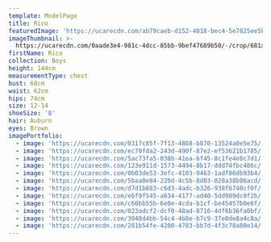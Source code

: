 ```yaml
---
template: ModelPage
title: Rico
featuredImage: 'https://ucarecdn.com/ab79caeb-d152-4018-bec4-5e7825ee5b9f/'
imageThumbnail: >-
  https://ucarecdn.com/0aade3e4-981c-4dcc-85bb-9bef47689b50/-/crop/681x937/153,343/-/preview/
firstName: Rico
collection: Boys
height: 144cm
measurementType: chest
bust: 68cm
waist: 62cm
hips: 74cm
size: 12-14
shoeSize: '8'
hair: Auburn
eyes: Brown
imagePortfolio:
  - image: 'https://ucarecdn.com/0317c85f-7f13-4868-b870-13524a0e5e75/'
  - image: 'https://ucarecdn.com/ec70fda2-243d-490f-87e2-ef53621b1785/'
  - image: 'https://ucarecdn.com/5ac73fa5-038b-41ea-bf45-8c1fe4e8c7d1/'
  - image: 'https://ucarecdn.com/123e911d-1573-4494-8b17-ddd74fbc486c/'
  - image: 'https://ucarecdn.com/0b03de53-3efc-4103-9463-1adf86db93b4/'
  - image: 'https://ucarecdn.com/5baa0e84-220d-4c5b-8d03-028a38b06acd/'
  - image: 'https://ucarecdn.com/d7d1b883-c6d3-4adc-b326-938f6740cf0f/'
  - image: 'https://ucarecdn.com/e6f9f545-a634-4177-ad40-5dd989dc0f2b/'
  - image: 'https://ucarecdn.com/c60bb55b-6e0e-4cda-b1cf-be45457b0e6f/'
  - image: 'https://ucarecdn.com/023adcf2-dcf0-48ad-8716-4df6b36fa0bf/'
  - image: 'https://ucarecdn.com/3048d4bb-54c4-4b8e-b7c9-37e0de8a4c8a/'
  - image: 'https://ucarecdn.com/281b54fe-4200-4783-bb7d-4f3c78a80e14/'
---
```



